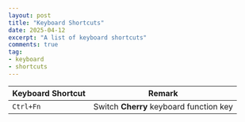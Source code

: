 ```yaml
---
layout: post
title: "Keyboard Shortcuts"
date: 2025-04-12
excerpt: "A list of keyboard shortcuts"
comments: true
tag:
- keyboard
- shortcuts
---
```


| Keyboard Shortcut | Remark |
| --- | --- |
| `Ctrl+Fn` | Switch **Cherry** keyboard function key |
